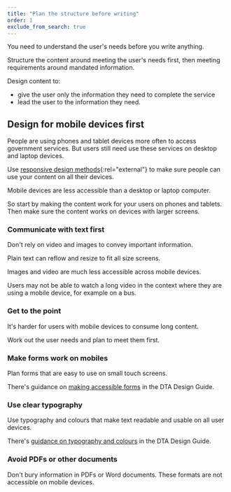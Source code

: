 ```yaml
---
title: "Plan the structure before writing"
order: 1
exclude_from_search: true
---
```


You need to understand the user's needs before you write anything.

Structure the content around meeting the user's needs first, then meeting requirements around mandated information.

Design content to:
- give the user only the information they need to complete the service
- lead the user to the information they need.

## Design for mobile devices first

People are using phones and tablet devices more often to access government services. But users still need use these services on desktop and laptop devices.

Use [responsive design methods](https://www.dta.gov.au/standard/6-consistent-and-responsive/){:rel="external"} to make sure people can use your content on all their devices.

Mobile devices are less accessible than a desktop or laptop computer.

So start by making the content work for your users on phones and tablets. Then make sure the content works on devices with larger screens.

### Communicate with text first

Don't rely on video and images to convey important information.

Plain text can reflow and resize to fit all size screens.

Images and video are much less accessible across mobile devices.

Users may not be able to watch a long video in the context where they are using a mobile device, for example on a bus.

### Get to the point

It's harder for users with mobile devices to consume long content.

Work out the user needs and plan to meet them first.

### Make forms work on mobiles

Plan forms that are easy to use on small touch screens.

There's guidance on [making accessible forms](http://guides.service.gov.au/design-guide/components/forms-buttons/) in the DTA Design Guide.

### Use clear typography

Use typography and colours that make text readable and usable on all user devices.

There's [guidance on typography and colours](http://guides.service.gov.au/design-guide/foundations/) in the DTA Design Guide.

### Avoid PDFs or other documents

Don't bury information in PDFs or Word documents. These formats are not accessible on mobile devices.
